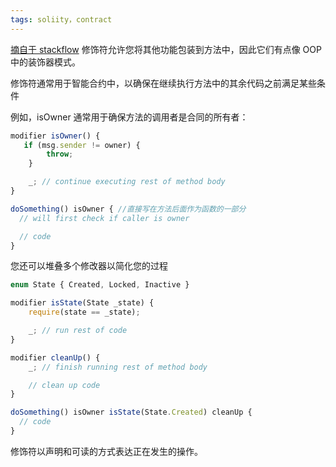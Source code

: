 ```yaml
---
tags: soliity，contract
---
```


[摘自于 stackflow](https://stackoverflow.com/questions/44982437/what-does-a-modifier-do-in-solidity)
修饰符允许您将其他功能包装到方法中，因此它们有点像 OOP 中的装饰器模式。

修饰符通常用于智能合约中，以确保在继续执行方法中的其余代码之前满足某些条件

例如，isOwner 通常用于确保方法的调用者是合同的所有者：

```js
modifier isOwner() {
   if (msg.sender != owner) {
        throw;
    }

    _; // continue executing rest of method body
}

doSomething() isOwner { //直接写在方法后面作为函数的一部分
  // will first check if caller is owner

  // code
}
```

您还可以堆叠多个修改器以简化您的过程

```js
enum State { Created, Locked, Inactive }

modifier isState(State _state) {
    require(state == _state);

    _; // run rest of code
}

modifier cleanUp() {
    _; // finish running rest of method body

    // clean up code
}

doSomething() isOwner isState(State.Created) cleanUp {
  // code
}
```

修饰符以声明和可读的方式表达正在发生的操作。
